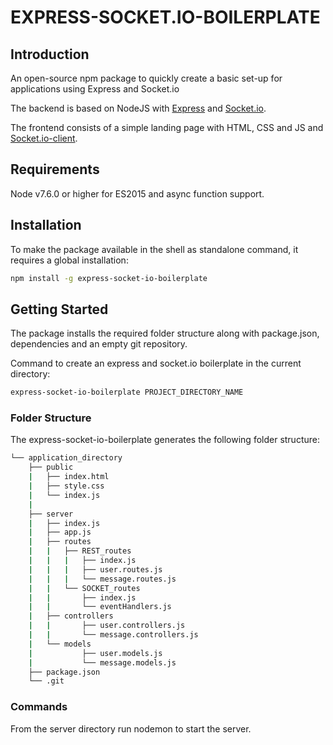 # EXPRESS-SOCKET.IO-BOILERPLATE

## Introduction

An open-source npm package to quickly create a basic set-up for applications using Express and Socket.io

The backend is based on NodeJS with [Express](https://www.npmjs.com/package/express) and [Socket.io](https://www.npmjs.com/package/socket.io).

The frontend consists of a simple landing page with HTML, CSS and JS and [Socket.io-client](https://www.npmjs.com/package/socket.io-client).

## Requirements

Node v7.6.0 or higher for ES2015 and async function support.

## Installation

To make the package available in the shell as standalone command, it requires a global installation:
```bash
npm install -g express-socket-io-boilerplate
```

## Getting Started

The package installs the required folder structure along with package.json, dependencies and an empty git repository.

Command to create an express and socket.io boilerplate in the current directory: 
```bash
express-socket-io-boilerplate PROJECT_DIRECTORY_NAME
```

### Folder Structure
The express-socket-io-boilerplate generates the following folder structure:
```bash
└── application_directory
    ├── public
    |   ├── index.html
    |   ├── style.css
    |   └── index.js
    |
    ├── server
    |   ├── index.js
    |   ├── app.js
    |   ├── routes
    |   |   ├── REST_routes
    |   |   |   ├── index.js
    |   |   |   ├── user.routes.js
    |   |   |   └── message.routes.js
    |   |   └── SOCKET_routes
    |   |       ├── index.js
    |   |       └── eventHandlers.js
    |   ├── controllers
    |   |       ├── user.controllers.js
    |   |       └── message.controllers.js
    |   └── models
    |           ├── user.models.js
    |           └── message.models.js
    ├── package.json
    └── .git
```
### Commands

From the server directory run nodemon to start the server.
